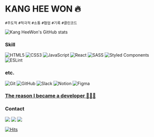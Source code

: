 # KANG HEE WON 🔥

`#주도적` `#적극적` `#소통` `#협업` `#기록` `#클린코드`

![Kang HeeWon's GitHub stats](https://github-readme-stats.vercel.app/api?username=KH2Wone&show_icons=true&theme=radical)

### Skill
![HTML5](https://img.shields.io/badge/html5-%23E34F26.svg?style=for-the-badge&logo=html5&logoColor=white)
![CSS3](https://img.shields.io/badge/css3-%231572B6.svg?style=for-the-badge&logo=css3&logoColor=white)
![JavaScript](https://img.shields.io/badge/javascript-%23323330.svg?style=for-the-badge&logo=javascript&logoColor=%23F7DF1E)
![React](https://img.shields.io/badge/react-%2320232a.svg?style=for-the-badge&logo=react&logoColor=%2361DAFB)
![SASS](https://img.shields.io/badge/SASS-hotpink.svg?style=for-the-badge&logo=SASS&logoColor=white)
![Styled Components](https://img.shields.io/badge/styled--components-DB7093?style=for-the-badge&logo=styled-components&logoColor=white)
![ESLint](https://img.shields.io/badge/ESLint-4B3263?style=for-the-badge&logo=eslint&logoColor=white)


### etc.
![Git](https://img.shields.io/badge/git-%23F05033.svg?style=for-the-badge&logo=git&logoColor=white)
![GitHub](https://img.shields.io/badge/github-%23121011.svg?style=for-the-badge&logo=github&logoColor=white)
![Slack](https://img.shields.io/badge/Slack-4A154B?style=for-the-badge&logo=slack&logoColor=white)
![Notion](https://img.shields.io/badge/Notion-%23000000.svg?style=for-the-badge&logo=notion&logoColor=white)
![Figma](https://img.shields.io/badge/figma-%23F24E1E.svg?style=for-the-badge&logo=figma&logoColor=white)


### [The reason I became a developer 👩🏻‍💻](https://habitual-history.tistory.com/entry/%EC%9C%84%EC%BD%94%EB%93%9C-%ED%9A%8C%EA%B3%A0-2-%EC%98%A4%EC%BC%80%EC%8A%A4%ED%8A%B8%EB%9D%BC%EC%97%90-%EB%93%A4%EC%96%B4%EA%B0%80%EB%A0%A4%EA%B3%A0-%ED%96%88%EB%8A%94%EB%8D%B0-%EA%B0%9C%EB%B0%9C%EC%9E%90%EB%A5%BC-%ED%95%98%EA%B2%8C-%EB%90%90%EB%8B%A4)


### Contact
<a href="kkhw1202@gmail.com" target="_blank"><img src="https://img.shields.io/badge/Email-D42E35?style=flat-square&logo=blog&logoColor=white"/></a>
<a href="https://habitual-history.tistory.com/" target="_blank"><img src="https://img.shields.io/badge/Blog-EB531F?style=flat-square&logo=blog&logoColor=white"/></a>
<a href="https://www.instagram.com/hee110world/" target="_blank"><img src="https://img.shields.io/badge/Instagram-CA318A?style=flat-square&logo=blog&logoColor=white"/></a>


[![Hits](https://hits.seeyoufarm.com/api/count/incr/badge.svg?url=https%3A%2F%2Fgithub.com%2FKH2Wone%2FKH2Wone.git&count_bg=%23FF5656&title_bg=%23565656&icon=javascript.svg&icon_color=%23FFE703&title=hits&edge_flat=false)](https://hits.seeyoufarm.com)
